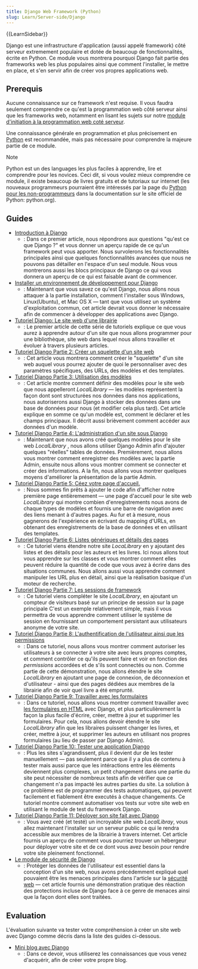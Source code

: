 ```yaml
---
title: Django Web Framework (Python)
slug: Learn/Server-side/Django
---
```


{{LearnSidebar}}

Django est une infrastructure d'application (aussi appelé framework) côté serveur extremement populaire et dotée de beaucoup de fonctionnalités, écrite en Python. Ce module vous montrera pourquoi Django fait partie des frameworks web les plus populaires ainsi que comment l'installer, le mettre en place, et s'en servir afin de créer vos propres applications web.

## Prerequis

Aucune connaissance sur ce framework n'est requise. Il vous faudra seulement comprendre ce qu'est la programmation web côté serveur ainsi que les frameworks web, notamment en lisant les sujets sur notre [module d'initiation à la programmation web coté serveur](/fr/docs/Learn/Server-side/First_steps).

Une connaissance générale en programmation et plus précisement en [Python](/fr/docs/Glossaire/Python) est recommandée, mais pas nécessaire pour comprendre la majeure partie de ce module.

> [!NOTE]
> Python est un des languages les plus faciles à apprendre, lire et comprendre pour les novices. Ceci dit, si vous voulez mieux comprendre ce module, il existe beaucoup de livres gratuits et de tutoriaux sur internet (les nouveaux programmeurs pourraient être intéressés par la page du [Python pour les non-programmeurs](https://wiki.python.org/moin/BeginnersGuide/NonProgrammers) dans la documentation sur le site officiel de Python: python.org).

## Guides

- [Introduction à Django](/fr/docs/Learn/Server-side/Django/Introduction)
  - : Dans ce premier article, nous répondrons aux questions "qu'est ce que Django ?" et vous donner un aperçu rapide de ce qu'un framework peut vous apporter. Nous survolerons les fonctionnalités principales ainsi que quelques fonctionnalités avancées que nous ne pouvons pas détailler en l'espace d'un seul module. Nous vous montrerons aussi les blocs principaux de Django ce qui vous donnera un aperçu de ce qui est faisable avant de commencer.
- [Installer un environnement de développement pour Django](/fr/docs/Learn/Server-side/Django/development_environment)
  - : Maintenant que vous savez ce qu'est Django, nous allons nous attaquer à la partie installation, comment l'installer sous Windows, Linux(Ubuntu), et Mac OS X — tant que vous utilisez un système d'exploitation commun, cet article devrait vous donner le nécessaire afin de commencer à développer des applications avec Django.
- [Tutoriel Django: Le site web d'une librairie](/fr/docs/Learn/Server-side/Django/Tutorial_local_library_website)
  - : Le premier article de cette série de tutoriels explique ce que vous aurez à apprendre autour d'un site que nous allons programmer pour une bibliothèque, site web dans lequel nous allons travailler et évoluer à travers plusieurs articles.
- [Tutoriel Django Partie 2: Créer un squelette d'un site web](/fr/docs/Learn/Server-side/Django/skeleton_website)
  - : Cet article vous montrera comment créer le "squelette" d'un site web auquel vous pourrez ajouter de quoi le personnaliser avec des paramètres spécifiques, des URLs, des modèles et des templates.
- [Tutoriel Django Partie 3: Utilisation des modèles](/fr/docs/Learn/Server-side/Django/Models)
  - : Cet article montre comment définir des modèles pour le site web que nous appelleront _LocalLibrary_ — les modèles représentent la façon dont sont structurées nos données dans nos applications, nous autoriserons aussi Django à stocker des données dans une base de données pour nous (et modifier cela plus tard). Cet article explique en somme ce qu'un modèle est, comment le déclarer et les champs principaux. Il décrit aussi brièvement comment accéder aux données d'un modèle.
- [Tutoriel Django Partie 4: L'administration d'un site sous Django](/fr/docs/Learn/Server-side/Django/Admin_site)
  - : Maintenant que nous avons créé quelques modèles pour le site web _LocalLibrary_ , nous allons utiliser Django Admin afin d'ajouter quelques "réelles" tables de données. Premièrement, nous allons vous montrer comment enregistrer des modèles avec la partie Admin, ensuite nous allons vous montrer comment se connecter et créer des informations. A la fin, nous allons vous montrer quelques moyens d'améliorer la présentation de la partie Admin.
- [Tutoriel Django Partie 5: Céez votre page d'accueil.](/fr/docs/Learn/Server-side/Django/Home_page)
  - : Nous sommes fin prêts à ajouter le code afin d'afficher notre première page entièremement — une page d'accueil pour le site web _LocalLibrary_ qui montre combien d'enregistrements nous avons de chaque types de modèles et fournis une barre de navigation avec des liens menant à d'autres pages. Au fur et à mesure, nous gagnerons de l'expérience en écrivant du mapping d'URLs, en obtenant des enregistrements de la base de données et en utilisant des templates.
- [Tutoriel Django Partie 6: Listes génériques et détails des pages](/fr/docs/Learn/Server-side/Django/Generic_views)
  - : Ce tutoriel viens étendre notre site _LocaLibrary_ en y ajoutant des listes et des détails pour les auteurs et les livres. Ici nous allons tout vous apprendre sur les classes et vous montrer comment elles peuvent réduire la quantité de code que vous avez à écrire dans des situations communes. Nous allons aussi vous apprendre comment manipuler les URL plus en détail, ainsi que la réalisation basique d'un moteur de recherche.
- [Tutoriel Django Partie 7: Les sessions de framework](/fr/docs/Learn/Server-side/Django/Sessions)
  - : Ce tutoriel viens compléter le site _LocalLibrary_, en ajoutant un compteur de visiteurs basé sur un principe de session sur la page principale C'est un exemple relativement simple, mais il vous permettra de vous apprendre comment utiliser le système de session en fournissant un comportement persistant aux utilisateurs anonyme de votre site.
- [Tutoriel Django Partie 8: L'authentification de l'utilisateur ainsi que les permissions](/fr/docs/Learn/Server-side/Django/Authentication)
  - : Dans ce tutoriel, nous allons vous montrer comment autoriser les utilisateurs à se connecter à votre site avec leurs propres comptes, et comment contrôler ce qu'ils peuvent faire et voir en fonction des _permissions_ accordées et de s'ils sont connectés ou non. Comme partie de cette démonstration, nous allons étendre le site _LocalLibrary_ en ajoutant une page de connexion, de déconnexion et d'utilisateur - ainsi que des pages dédiées aux membres de la librairie afin de voir quel livre a été emprunté.
- [Tutoriel Django Partie 9: Travailler avec les formulaires](/fr/docs/Learn/Server-side/Django/Forms)
  - : Dans ce tutoriel, nous allons vous montrer comment travailler avec [les formulaires en HTML](/fr/docs/Web/Guide/HTML/Forms) avec Django, et plus particulièrement la façon la plus facile d'écrire, créer, mettre à jour et supprimer les formulaires. Pour cela, nous allons devoir étendre le site _LocalLibrary_ afin que les libraires puissent changer les livres, et créer, mettre à jour, et supprimer les auteurs en utilisant nos propres formulaires (au lieu de passer par Django Admin).
- [Tutoriel Django Partie 10: Tester une application Django](/fr/docs/Learn/Server-side/Django/Testing)
  - : Plus les sites s'agrandissent, plus il devient dur de les tester manuellement — pas seulement parce que il y a plus de contenu à tester mais aussi parce que les intéractions entre les éléments deviennent plus complexes, un petit changement dans une partie du site peut nécessiter de nombreux tests afin de vérifier que ce changement n'a pas impacté les autres parties du site. La solution à ce problème est de programmer des tests automatiques, qui peuvent facilement et fiablement être executés à chaque changements. Ce tutoriel montre comment automatiser vos tests sur votre site web en utilisant le module de test du framework Django.
- [Tutoriel Django Partie 11: Déployer son site fait avec Django](/fr/docs/Learn/Server-side/Django/Deployment)
  - : Vous avez créé (et testé) un incroyable site web _LocalLibray_, vous allez maintenant l'installer sur un serveur public ce qui le rendra accessible aux membres de la librairie à travers internet. Cet article fournis un aperçu de comment vous pourriez trouver un hébergeur pour déployer votre site et de ce dont vous avez besoin pour rendre votre site pleinement fonctionnel.
- [Le module de sécurité de Django](/fr/docs/Learn/Server-side/Django/web_application_security)
  - : Protéger les données de l'utilisateur est essentiel dans la conception d'un site web, nous avons précédemment expliqué quel pouvaient être les menaces principales dans l'article sur la [sécurité web](/fr/docs/Web/Security) — cet article fournis une démonstration pratique des réaction des protections incluse de Django face à ce genre de menaces ainsi que la façon dont elles sont traitées.

## Evaluation

L'évaluation suivante va tester votre compréhension à créer un site web avec Django comme décris dans la liste des guides ci-dessous.

- [Mini blog avec Django](/fr/docs/Learn/Server-side/Django/django_assessment_blog)
  - : Dans ce devoir, vous utiliserez les connaissances que vous venez d'acquérir, afin de créer votre propre blog.
